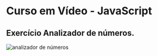 # Curso em Vídeo - JavaScript

## Exercício Analizador de números.

![analizador de números](analizadorDeNumeros.png)
